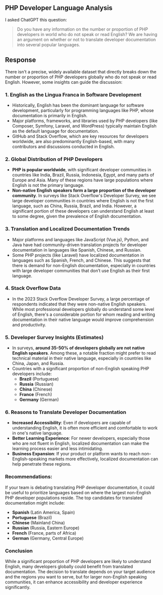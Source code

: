 <!-- Filename: Translation_Analysis / Display title: Translation Analysis -->

## PHP Developer Language Analysis

I asked ChatGPT this question:

>Do you have any information on the number or proportion of PHP developers in world who do not speak or read English? We are having an argument on whether or not to translate developer documentation into several popular languages.

## Response

There isn't a precise, widely available dataset that directly breaks down the number or proportion of PHP developers globally who do not speak or read English. However, some insights can guide the discussion:

### 1. **English as the Lingua Franca in Software Development**
   - Historically, English has been the dominant language for software development, particularly for programming languages like PHP, whose documentation is primarily in English.
   - Major platforms, frameworks, and libraries used by PHP developers (like Composer, Symfony, Laravel, and WordPress) typically maintain English as the default language for documentation.
   - GitHub and Stack Overflow, which are key resources for developers worldwide, are also predominantly English-based, with many contributors and discussions conducted in English.

### 2. **Global Distribution of PHP Developers**
   - **PHP is popular worldwide**, with significant developer communities in countries like India, Brazil, Russia, Indonesia, Egypt, and many parts of Europe and Asia. Many of these regions have large populations where English is not the primary language.
   - **Non-native English speakers form a large proportion of the developer community**. In surveys like Stack Overflow's Developer Survey, we see large developer communities in countries where English is not the first language, such as China, Russia, Brazil, and India. However, a significant portion of these developers can understand English at least to some degree, given the prevalence of English documentation.

### 3. **Translation and Localized Documentation Trends**
   - Major platforms and languages like JavaScript (Vue.js), Python, and Java have had community-driven translation projects for developer documentation in languages like Spanish, Chinese, and Russian.
   - Some PHP projects (like Laravel) have localized documentation in languages such as Spanish, French, and Chinese. This suggests that there is demand for non-English documentation, especially in countries with large developer communities that don’t use English as their first language.

### 4. **Stack Overflow Data**
   - In the 2023 Stack Overflow Developer Survey, a large percentage of respondents indicated that they were non-native English speakers. While most professional developers globally do understand some level of English, there's a considerable portion for whom reading and writing documentation in their native language would improve comprehension and productivity.

### 5. **Developer Survey Insights (Estimates)**
   - In surveys, **around 35-50% of developers globally are not native English speakers**. Among these, a notable fraction might prefer to read technical material in their native language, especially in countries like China, Japan, and Russia.
   - Countries with a significant proportion of non-English speaking PHP developers include:
     - **Brazil** (Portuguese)
     - **Russia** (Russian)
     - **China** (Chinese)
     - **France** (French)
     - **Germany** (German)

### 6. **Reasons to Translate Developer Documentation**
   - **Increased Accessibility**: Even if developers are capable of understanding English, it is often more efficient and comfortable to work in one's native language.
   - **Better Learning Experience**: For newer developers, especially those who are not fluent in English, localized documentation can make the learning process easier and less intimidating.
   - **Business Expansion**: If your product or platform wants to reach non-English-speaking markets more effectively, localized documentation can help penetrate these regions.

### Recommendations:
If your team is debating translating PHP developer documentation, it could be useful to prioritize languages based on where the largest non-English PHP developer populations reside. The top candidates for translated documentation might include:

- **Spanish** (Latin America, Spain)
- **Portuguese** (Brazil)
- **Chinese** (Mainland China)
- **Russian** (Russia, Eastern Europe)
- **French** (France, parts of Africa)
- **German** (Germany, Central Europe)

### Conclusion
While a significant proportion of PHP developers are likely to understand English, many developers globally could benefit from translated documentation. The decision to translate depends on your target audience and the regions you want to serve, but for larger non-English speaking communities, it can enhance accessibility and developer experience significantly.